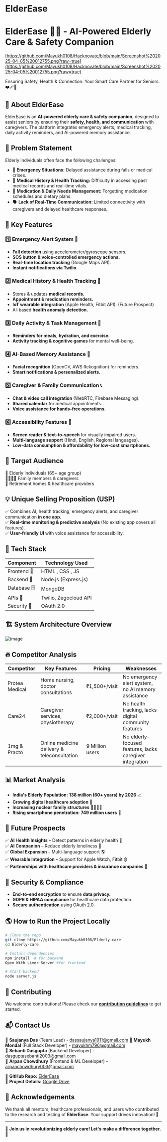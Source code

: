 # ElderEase


# ElderEase 👴👵 - AI-Powered Elderly Care & Safety Companion

[https://github.com/Mayukh0108/Hacknovate/blob/main/Screenshot%202025-04-05%20012755.png?raw=true](https://github.com/Mayukh0108/Hacknovate/blob/main/Screenshot%202025-04-05%20012755.png?raw=true)


Ensuring Safety, Health & Connection: Your Smart Care Partner for Seniors. ❤️‍🩹🚨

## 🚀 About ElderEase
ElderEase is an **AI-powered elderly care & safety companion**, designed to assist seniors by ensuring their **safety, health, and communication** with caregivers. The platform integrates emergency alerts, medical tracking, daily activity reminders, and AI-powered memory assistance.

## 🎯 Problem Statement
Elderly individuals often face the following challenges:

- 🚨 **Emergency Situations:** Delayed assistance during falls or medical crises.
- 📑 **Medical History & Health Tracking:** Difficulty in accessing past medical records and real-time vitals.
- 💊 **Medication & Daily Needs Management:** Forgetting medication schedules and dietary plans.
- 🗣 **Lack of Real-Time Communication:** Limited connectivity with caregivers and delayed healthcare responses.

## 🌟 Key Features
### 1️⃣ Emergency Alert System 🚨
- **Fall detection** using accelerometer/gyroscope sensors.
- **SOS button & voice-controlled emergency actions.**
- **Real-time location tracking** (Google Maps API).
- **Instant notifications via Twilio.**

### 2️⃣ Medical History & Health Tracking 🏥
- Stores & updates **medical records.**
- **Appointment & medication reminders.**
- **IoT wearable integration** (Apple Health, Fitbit API). (Future Prospect)
- AI-based **health anomaly detection.**

### 3️⃣ Daily Activity & Task Management 📆
- **Reminders for meals, hydration, and exercise.**
- **Activity tracking & cognitive games** for mental well-being.

### 4️⃣ AI-Based Memory Assistance 🤖
- **Facial recognition** (OpenCV, AWS Rekognition) for reminders.
- **Smart notifications & personalized alerts.**

### 5️⃣ Caregiver & Family Communication 📞
- **Chat & video call integration** (WebRTC, Firebase Messaging).
- **Shared calendar** for medical appointments.
- **Voice assistance for hands-free operations.**

### 6️⃣ Accessibility Features 🦾
- **Screen reader & text-to-speech** for visually impaired users.
- **Multi-language support** (Hindi, English, Regional languages).
- **Low-data consumption & affordability for low-cost smartphones.**

## 🎯 Target Audience
👵 Elderly individuals (65+ age group)  
👨‍👩‍👧‍👦 Family members & caregivers  
🏡 Retirement homes & healthcare providers  

## 💡 Unique Selling Proposition (USP)
✅ Combines AI, health tracking, emergency alerts, and caregiver communication **in one app.**  
✅ **Real-time monitoring & predictive analysis** (No existing app covers all features).  
✅ **User-friendly UI** with voice assistance for accessibility.  

## 🔧 Tech Stack
| **Component** | **Technology Used** |
|--------------|------------------|
| Frontend 🎨 | HTML , CSS , JS |
| Backend 🔧 | Node.js (Express.js) |
| Database 🗄️ | MongoDB |
| APIs 📡 | Twilio, Zegocloud API |
| Security 🔐 | OAuth 2.0 |

## 🏗️ System Architecture Overview

![image](https://github.com/user-attachments/assets/0d7a69b8-42a3-4009-a049-c989bd6d8ca6)


## 🔥 Competitor Analysis
| Competitor | Key Features | Pricing | Weaknesses |
|------------|-------------|---------|------------|
| Protea Medical | Home nursing, doctor consultations | ₹1,500+/visit | No emergency alert system, no AI memory assistance |
| Care24 | Caregiver services, physiotherapy | ₹2,000+/visit | No health tracking, lacks digital community features |
| 1mg & Practo | Online medicine delivery & teleconsultation | 9 Million users | No elderly-focused features, lacks caregiver integration |

## 📊 Market Analysis
- **India's Elderly Population:** **138 million (60+ years) by 2026** 📈
- **Growing digital healthcare adoption** 🏥
- **Increasing nuclear family structures** 👨‍👩‍👧‍👦
- **Rising smartphone penetration:** **749 million users** 📱

## 📅 Future Prospects
✅ **AI Health Insights** – Detect patterns in elderly health 🏥  
✅ **AI Companion** – Reduce elderly loneliness 🤖  
✅ **Global Expansion** – Multi-language support 🌎  
✅ **Wearable Integration** – Support for Apple Watch, Fitbit ⌚  
✅ **Partnerships with healthcare providers & insurance companies** 🤝  

## 🔐 Security & Compliance
- **End-to-end encryption** to ensure **data privacy.**
- **GDPR & HIPAA compliance** for healthcare data protection.
- **Secure authentication** using OAuth 2.0.

## 🌎 How to Run the Project Locally
```bash
# Clone the repo
git clone https://github.com/Mayukh0108/Elderly-care
cd Elderly-care

# Install dependencies
npm install  # for backend
Open With Liver Server #for frontend

# Start backend
node server.js
```

## 🤝 Contributing
We welcome contributions! Please check our **[contribution guidelines](https://github.com/Mayukh0108/Elderly-care/blob/main/CONTRIBUTING.md)** to get started.

## 📬 Contact Us
👤 **Saujanya Das** (Team Lead) - [dassaujanya1911@gmail.com](mailto:dassaujanya1911@gmail.com) 
👤 **Mayukh Mondal** (Full Stack Developer) - [mayukhm796@gmail.com](mailto:mayukhm796@gmail.com)  
👤 **Sebanti Dasgupta** (Backend Developer) - [dasguptasebanti2003@gmail.com](mailto:dasguptasebanti2003@gmail.com)  
👤 **Arpan Chowdhury** (Frontend & ML Developer) - [arpanchowdhury003@gmail.com](mailto:arpanchowdhury003@gmail.com)  

📌 **GitHub Repo:** [ElderEase](https://github.com/Mayukh0108/ElderEase/)  
📌 **Project Details:** [Google Drive](https://drive.google.com/drive/folders/1sogM5gNOdINqnZg1hLt5w_WBRrzvTEk0)

## 🙌 Acknowledgements
We thank all mentors, healthcare professionals, and users who contributed to the research and testing of **ElderEase**. Your support drives innovation! 🚀

---

🌟 **Join us in revolutionizing elderly care! Let's make a difference together. 💙**

